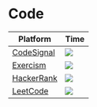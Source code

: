 # Code

| Platform                                              | Time                                                                                                                           |
| ----------------------------------------------------- | ------------------------------------------------------------------------------------------------------------------------------ |
| [CodeSignal](https://app.codesignal.com/profile/ofou) | [![](https://wakatime.com/badge/user/5272a810-7eca-46d6-ae5c-e0a33012c5d9/project/42542304-ee4a-4bf7-a5d9-783333f3cbda.svg?style=for-the-badge)]() |
| [Exercism](https://exercism.org/profiles/ofou)        | [![](https://wakatime.com/badge/user/5272a810-7eca-46d6-ae5c-e0a33012c5d9/project/9bc574bc-7d9b-47c6-8e77-2d94ee18d615.svg?style=for-the-badge)]() |
| [HackerRank](https://www.hackerrank.com/ofou_)        | [![](https://wakatime.com/badge/user/5272a810-7eca-46d6-ae5c-e0a33012c5d9/project/ae7c93eb-6e19-4f02-afae-150fa66e35b9.svg?style=for-the-badge)]() |
| [LeetCode](https://leetcode.com/ofou/)                | [![](https://wakatime.com/badge/user/5272a810-7eca-46d6-ae5c-e0a33012c5d9/project/b6b62006-5e0a-41d5-aae4-0b0ac259893d.svg?style=for-the-badge)]() |